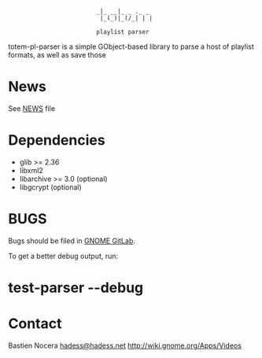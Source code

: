 ```
                         _|_ __|_ _ ._ _
                          |_(_)|_(/_| | |

                         playlist parser
```

totem-pl-parser is a simple GObject-based library to parse a host of
playlist formats, as well as save those

News
====

See [NEWS](NEWS) file

Dependencies
============

- glib >= 2.36
- libxml2
- libarchive >= 3.0 (optional)
- libgcrypt (optional)

BUGS
====

Bugs should be filed in [GNOME GitLab](https://gitlab.gnome.org/GNOME/totem-pl-parser/-/issues).

To get a better debug output, run:
# test-parser --debug

Contact
=======

Bastien Nocera <hadess@hadess.net>
http://wiki.gnome.org/Apps/Videos
